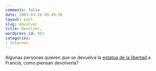 ```yaml
---
comments: false
date: 2003-03-20 09:49:56
layout: post
slug: devolver
title: Devolver…
wordpress_id: 881
categories:
- Internet
---
```


Algunas personas quieren que se devuelva la [estatua de la libertad](http://www.giveitback.net/) a Francia, como piensan devolverla?




 
